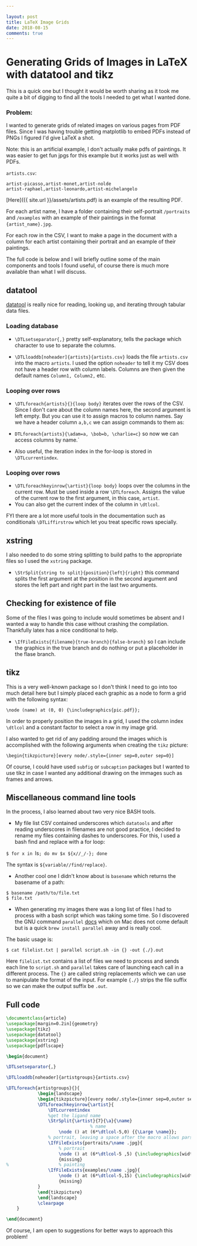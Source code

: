 ```yaml
---

layout: post
title: LaTeX Image Grids
date: 2018-08-15
comments: true 
---
```


# Generating Grids of Images in LaTeX with datatool and tikz

This is a quick one but I thought it would be worth sharing as it took me quite a bit of digging to find all the tools I needed to get what I wanted done.

### Problem: 

I wanted to generate grids of related images on various pages from PDF files. Since I was having trouble getting matplotlib to embed PDFs instead of PNGs I figured I'd give LaTeX a shot.

Note: this is an artificial example, I don't actually make pdfs of paintings. It was easier to get fun jpgs for this example but it works just as well with PDFs.

`artists.csv`:

```
artist-picasso,artist-monet,artist-nolde
artist-raphael,artist-leonardo,artist-michelangelo

```

[Here]({{ site.url }}/assets/artists.pdf) is an example of the resulting PDF.


For each artist name, I have a folder containing their self-portrait `/portraits` and `/examples` with an example of their paintings in the format `{artist_name}.jpg`. 

For each row in the CSV, I want to make a page in the document with a column for each artist containing their portrait and an example of their paintings.

The full code is below and I will briefly outline some of the main components and tools I found useful, of course there is much more available than what I will discuss.

## datatool

[datatool](https://www.ctan.org/pkg/datatool) is really nice for reading, looking up, and iterating through tabular data files. 

### Loading database

* `\DTLsetseparator{,}` pretty self-explanatory, tells the package which character to use to separate the columns.


* `\DTLloaddb[noheader]{artists}{artists.csv}` loads the file `artists.csv` into the macro `artists`. I used the option `noheader` to tell it my CSV does not have a header row with column labels. Columns are then given the default names `Column1, Column2,` etc.

### Looping over rows

* `\DTLforeach{artists}{}{loop body}` iterates over the rows of the CSV. Since I don't care about the column names here, the second argument is left empty. But you can use it to assign macros to column names. Say we have a header column `a,b,c` we can assign commands to them as:

* `DTLforeach{artists}{\adam=a, \bob=b, \charlie=c}` so now we can access columns by name.`

* Also useful, the iteration index in the for-loop is stored in `\DTLcurrentindex`.

### Looping over rows

* `\DTLforeachkeyinrow{\artist}{loop body}` loops over the columns in the current row. Must be used inside a row `\DTLforeach`. Assigns the value of the current row to the first argument, in this case, `artist`. 
* You can also get the current index of the column in `\dtlcol`.

FYI there are a lot more useful tools in the documentation such as conditionals `\DTLiffirstrow` which let you treat specific rows specially.

## xstring

I also needed to do some string splitting to build paths to the appropriate files so I used the `xstring` package.

* `\StrSplit{string to split}{position}{left}{right}` this command splits the first argument at the position in the second argument and stores the left part and right part in the last two arguments. 

## Checking for existence of file

Some of the files I was going to include would sometimes be absent and I wanted a way to handle this case without crashing the compilation. Thankfully latex has a nice conditional to help.

* `\IfFileExists{filename}{true-branch}{false-branch}` so I can include the graphics in the true branch and do nothing or put a placeholder in the flase branch.

## tikz 

This is a very well-known package so I don't think I need to go into too much detail here but I simply placed each graphic as a node to form a grid with the following syntax:

`\node (name) at (0, 0) {\includegraphics{pic.pdf}};`

In order to properly position the images in a grid, I used the column index `\dtlcol` and a constant factor to select a row in my image grid.

I also wanted to get rid of any padding around the images which is accomplished with the following arguments when creating the `tikz` picture:

`\begin{tikzpicture}[every node/.style={inner sep=0,outer sep=0}]`

Of course, I could have used `subfig` or `subcaption` packages but I wanted to use tikz in case I wanted any additional drawing on the immages such as frames and arrows.

## Miscellaneous command line tools

In the process, I also learned about two very nice BASH tools. 

* My file list CSV contained underscores which `datatools` and after reading underscores in filenames are not good practice, I decided to rename my files containing dashes to underscores. For this, I used a bash find and replace with a for loop:

`$ for x in `ls`; do mv $x ${x//_/-}; done`

The syntax is `${variable//find/replace}`.

* Another cool one I didn't know about is `basename` which returns the basename of a path:

```
$ basename /path/to/file.txt
$ file.txt
```

* When generating my images there was a long list of files I had to process with a bash script which was taking some time. So I discovered the GNU command `parallel` [docs](https://www.gnu.org/software/parallel/parallel_tutorial.html) which on Mac does not come default but is a quick `brew install parallel` away and is really cool. 

The basic usage is:

```
$ cat filelist.txt | parallel script.sh -in {} -out {./}.out
```

Here `filelist.txt` contains a list of files we need to process and sends each line to `script.sh` and `parallel` takes care of launching each call in a different process. The `{}` are called string replacements which we can use to manipulate the format of the input. For example `{./}` strips the file suffix so we can make the output suffix be `.out`.

## Full code

```latex
\documentclass{article}
\usepackage[margin=0.2in]{geometry}
\usepackage{tikz}
\usepackage{datatool}
\usepackage{xstring}
\usepackage{pdflscape}

\begin{document}

\DTLsetseparator{,}

\DTLloaddb[noheader]{artistgroups}{artists.csv}

\DTLforeach{artistgroups}{}{
			\begin{landscape}
			\begin{tikzpicture}[every node/.style={inner sep=0,outer sep=0}]
			\DTLforeachkeyinrow{\artist}{
				\DTLcurrentindex
				%get the ligand name
				\StrSplit{\artist}{7}{\a}{\name}
								% name
					\node () at (6*\dtlcol-5,0) {{\Large \name}};
				% portrait, leaving a space after the macro allows parser to end macro nicely.
				\IfFileExists{portraits/\name .jpg}{
					% portrait
					\node () at (6*\dtlcol-5 ,5) {\includegraphics[width=0.2\textwidth]{portraits/\name .jpg}};}
					{missing}
%					% painting
				\IfFileExists{examples/\name .jpg}{
					\node () at (6*\dtlcol-5,15) {\includegraphics[width=0.2\textwidth]{examples/\name .jpg}};}
					{missing}
			}
			\end{tikzpicture}
			\end{landscape}
			\clearpage
	}

\end{document}  
```

Of course, I am open to suggestions for better ways to approach this problem!